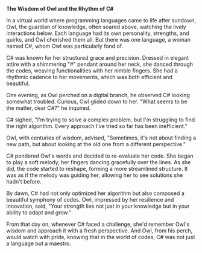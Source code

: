 **The Wisdom of Owl and the Rhythm of C#**

In a virtual world where programming languages came to life after sundown, Owl, the guardian of knowledge, often soared above, watching the lively interactions below. Each language had its own personality, strengths, and quirks, and Owl cherished them all. But there was one language, a woman named C#, whom Owl was particularly fond of.

C# was known for her structured grace and precision. Dressed in elegant attire with a shimmering "#" pendant around her neck, she danced through the codes, weaving functionalities with her nimble fingers. She had a rhythmic cadence to her movements, which was both efficient and beautiful.

One evening, as Owl perched on a digital branch, he observed C# looking somewhat troubled. Curious, Owl glided down to her. "What seems to be the matter, dear C#?" he inquired.

C# sighed, "I'm trying to solve a complex problem, but I'm struggling to find the right algorithm. Every approach I've tried so far has been inefficient."

Owl, with centuries of wisdom, advised, "Sometimes, it's not about finding a new path, but about looking at the old one from a different perspective."

C# pondered Owl's words and decided to re-evaluate her code. She began to play a soft melody, her fingers dancing gracefully over the lines. As she did, the code started to reshape, forming a more streamlined structure. It was as if the melody was guiding her, allowing her to see solutions she hadn't before.

By dawn, C# had not only optimized her algorithm but also composed a beautiful symphony of codes. Owl, impressed by her resilience and innovation, said, "Your strength lies not just in your knowledge but in your ability to adapt and grow."

From that day on, whenever C# faced a challenge, she'd remember Owl's wisdom and approach it with a fresh perspective. And Owl, from his perch, would watch with pride, knowing that in the world of codes, C# was not just a language but a maestro.